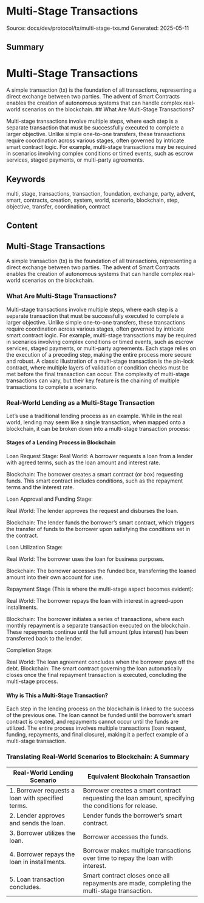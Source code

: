 # Multi-Stage Transactions
Source: docs/dev/protocol/tx/multi-stage-txs.md
Generated: 2025-05-11

## Summary
# Multi-Stage Transactions

A simple transaction (tx) is the foundation of all transactions, representing a direct exchange between two parties. The advent of Smart Contracts enables the creation of autonomous systems that can handle complex real-world scenarios on the blockchain. ## What Are Multi-Stage Transactions?

Multi-stage transactions involve multiple steps, where each step is a separate transaction that must be successfully executed to complete a larger objective. Unlike simple one-to-one transfers, these transactions require coordination across various stages, often governed by intricate smart contract logic. For example, multi-stage transactions may be required in scenarios involving complex conditions or timed events, such as escrow services, staged payments, or multi-party agreements.

## Keywords
multi, stage, transactions, transaction, foundation, exchange, party, advent, smart, contracts, creation, system, world, scenario, blockchain, step, objective, transfer, coordination, contract

## Content
## Multi-Stage Transactions
A simple transaction (tx) is the foundation of all transactions, representing a direct exchange between two parties. The advent of Smart Contracts enables the creation of autonomous systems that can handle complex real-world scenarios on the blockchain.

### What Are Multi-Stage Transactions?
Multi-stage transactions involve multiple steps, where each step is a separate transaction that must be successfully executed to complete a larger objective. Unlike simple one-to-one transfers, these transactions require coordination across various stages, often governed by intricate smart contract logic.
For example, multi-stage transactions may be required in scenarios involving complex conditions or timed events, such as escrow services, staged payments, or multi-party agreements. Each stage relies on the execution of a preceding step, making the entire process more secure and robust.
A classic illustration of a multi-stage transaction is the pin-lock contract, where multiple layers of validation or condition checks must be met before the final transaction can occur. The complexity of multi-stage transactions can vary, but their key feature is the chaining of multiple transactions to complete a scenario.

### Real-World Lending as a Multi-Stage Transaction
Let’s use a traditional lending process as an example. While in the real world, lending may seem like a single transaction, when mapped onto a blockchain, it can be broken down into a multi-stage transaction process:

#### Stages of a Lending Process in Blockchain
Loan Request Stage:
Real World: A borrower requests a loan from a lender with agreed terms, such as the loan amount and interest rate.

Blockchain: The borrower creates a smart contract (or box) requesting funds. This smart contract includes conditions, such as the repayment terms and the interest rate.


Loan Approval and Funding Stage:

Real World: The lender approves the request and disburses the loan.

Blockchain: The lender funds the borrower’s smart contract, which triggers the transfer of funds to the borrower upon satisfying the conditions set in the contract.


Loan Utilization Stage:

Real World: The borrower uses the loan for business purposes.

Blockchain: The borrower accesses the funded box, transferring the loaned amount into their own account for use.


Repayment Stage (This is where the multi-stage aspect becomes evident):

Real World: The borrower repays the loan with interest in agreed-upon installments.

Blockchain: The borrower initiates a series of transactions, where each monthly repayment is a separate transaction executed on the blockchain. These repayments continue until the full amount (plus interest) has been transferred back to the lender.


Completion Stage:

Real World: The loan agreement concludes when the borrower pays off the debt.
Blockchain: The smart contract governing the loan automatically closes once the final repayment transaction is executed, concluding the multi-stage process.

#### Why is This a Multi-Stage Transaction?
Each step in the lending process on the blockchain is linked to the success of the previous one. The loan cannot be funded until the borrower’s smart contract is created, and repayments cannot occur until the funds are utilized. The entire process involves multiple transactions (loan request, funding, repayments, and final closure), making it a perfect example of a multi-stage transaction.

### Translating Real-World Scenarios to Blockchain: A Summary
| Real-World Lending Scenario                                                                                         | Equivalent Blockchain Transaction                                                                                                                       |
| ------------------------------------------------------------------------------------------------------------------- | ------------------------------------------------------------------------------------------------------------------------------------------------------- |
| 1. Borrower requests a loan with specified terms.                                                                   | Borrower creates a smart contract requesting the loan amount, specifying the conditions for release.                                                     |
| 2. Lender approves and sends the loan.                                                                              | Lender funds the borrower’s smart contract.                                                                                                             |
| 3. Borrower utilizes the loan.                                                                                      | Borrower accesses the funds.                                                                                                                            |
| 4. Borrower repays the loan in installments.                                                                        | Borrower makes multiple transactions over time to repay the loan with interest.                                                                          |
| 5. Loan transaction concludes.                                                                                      | Smart contract closes once all repayments are made, completing the multi-stage transaction.                                                              |
